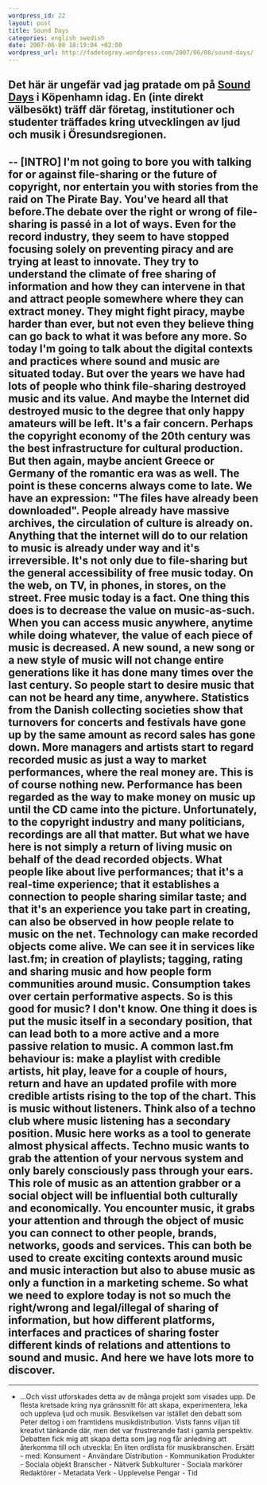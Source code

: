 ```yaml
--- 
wordpress_id: 22 
layout: post
title: Sound Days 
categories: english swedish 
date: 2007-06-08 18:19:04 +02:00 
wordpress_url: http://fadetogrey.wordpress.com/2007/06/08/sound-days/ 
---
```


Det här är ungefär vad jag pratade om på [Sound Days](http://www.sounddays.com/ "Sound Days") i Köpenhamn idag. En (inte direkt välbesökt) träff där företag, institutioner och studenter träffades kring utvecklingen av ljud och musik i Öresundsregionen. 
---

-- [INTRO] I'm not going to bore you with talking for or against file-sharing or the future of copyright, nor entertain you with stories from the raid on The Pirate Bay. You've heard all that before.The debate over the right or wrong of file-sharing is passé in a lot of ways. Even for the record industry, they seem to have stopped focusing solely on preventing piracy and are trying at least to innovate. They try to understand the climate of free sharing of information and how they can intervene in that and attract people somewhere where they can extract money. They might fight piracy, maybe harder than ever, but not even they believe thing can go back to what it was before any more. So today I'm going to talk about the digital contexts and practices where sound and music are situated today. But over the years we have had lots of people who think file-sharing destroyed music and its value. And maybe the Internet did destroyed music to the degree that only happy amateurs will be left. It's a fair concern. Perhaps the copyright economy of the 20th century was the best infrastructure for cultural production. But then again, maybe ancient Greece or Germany of the romantic era was as well. The point is these concerns always come to late. We have an expression: "The files have already been downloaded". People already have massive archives, the circulation of culture is already on. Anything that the internet will do to our relation to music is already under way and it's irreversible. It's not only due to file-sharing but the general accessibility of free music today. On the web, on TV, in phones, in stores, on the street. Free music today is a fact. One thing this does is to decrease the value on music-as-such. When you can access music anywhere, anytime while doing whatever, the value of each piece of music is decreased. A new sound, a new song or a new style of music will not change entire generations like it has done many times over the last century. So people start to desire music that can not be heard any time, anywhere. Statistics from the Danish collecting societies show that turnovers for concerts and festivals have gone up by the same amount as record sales has gone down. More managers and artists start to regard recorded music as just a way to market performances, where the real money are. This is of course nothing new. Performance has been regarded as the way to make money on music up until the CD came into the picture. Unfortunately, to the copyright industry and many politicians, recordings are all that matter. But what we have here is not simply a return of living music on behalf of the dead recorded objects. What people like about live performances; that it's a real-time experience; that it establishes a connection to people sharing similar taste; and that it's an experience you take part in creating, can also be observed in how people relate to music on the net. Technology can make recorded objects come alive. We can see it in services like last.fm; in creation of playlists; tagging, rating and sharing music and how people form communities around music. Consumption takes over certain performative aspects. So is this good for music? I don't know. One thing it does is put the music itself in a secondary position, that can lead both to a more active and a more passive relation to music. A common last.fm behaviour is: make a playlist with credible artists, hit play, leave for a couple of hours, return and have an updated profile with more credible artists rising to the top of the chart. This is music without listeners. Think also of a techno club where music listening has a secondary position. Music here works as a tool to generate almost physical affects. Techno music wants to grab the attention of your nervous system and only barely consciously pass through your ears. This role of music as an attention grabber or a social object will be influential both culturally and economically. You encounter music, it grabs your attention and through the object of music you can connect to other people, brands, networks, goods and services. This can both be used to create exciting contexts around music and music interaction but also to abuse music as only a function in a marketing scheme. So what we need to explore today is not so much the right/wrong and legal/illegal of sharing of information, but how different platforms, interfaces and practices of sharing foster different kinds of relations and attentions to sound and music. And here we have lots more to discover. 
---


---

- ...Och visst utforskades detta av de många projekt som visades upp. De flesta kretsade kring nya gränssnitt för att skapa, experimentera, leka och uppleva ljud och musik. Besvikelsen var istället den debatt som Peter deltog i om framtidens musikdistribution. Vists fanns viljan till kreativt tänkande där, men det var frustrerande fast i gamla perspektiv. Debatten fick mig att skapa detta som jag nog får anledning att återkomma till och utveckla: En liten ordlista för musikbranschen. Ersätt - med: Konsument - Användare Distribution - Kommunikation Produkter - Sociala objekt Branscher - Nätverk Subkulturer - Sociala markörer Redaktörer - Metadata Verk - Upplevelse Pengar - Tid 